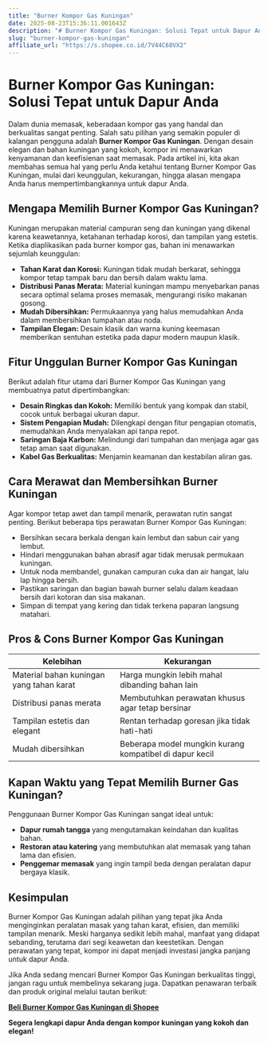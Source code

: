 ```yaml
---
title: "Burner Kompor Gas Kuningan"
date: 2025-08-23T15:36:11.001643Z
description: "# Burner Kompor Gas Kuningan: Solusi Tepat untuk Dapur Anda..."
slug: "burner-kompor-gas-kuningan"
affiliate_url: "https://s.shopee.co.id/7V44C68VX2"
---
```

# Burner Kompor Gas Kuningan: Solusi Tepat untuk Dapur Anda

Dalam dunia memasak, keberadaan kompor gas yang handal dan berkualitas sangat penting. Salah satu pilihan yang semakin populer di kalangan pengguna adalah **Burner Kompor Gas Kuningan**. Dengan desain elegan dan bahan kuningan yang kokoh, kompor ini menawarkan kenyamanan dan keefisienan saat memasak. Pada artikel ini, kita akan membahas semua hal yang perlu Anda ketahui tentang Burner Kompor Gas Kuningan, mulai dari keunggulan, kekurangan, hingga alasan mengapa Anda harus mempertimbangkannya untuk dapur Anda.

## Mengapa Memilih Burner Kompor Gas Kuningan?

Kuningan merupakan material campuran seng dan kuningan yang dikenal karena keawetannya, ketahanan terhadap korosi, dan tampilan yang estetis. Ketika diaplikasikan pada burner kompor gas, bahan ini menawarkan sejumlah keunggulan:

- **Tahan Karat dan Korosi:** Kuningan tidak mudah berkarat, sehingga kompor tetap tampak baru dan bersih dalam waktu lama.
- **Distribusi Panas Merata:** Material kuningan mampu menyebarkan panas secara optimal selama proses memasak, mengurangi risiko makanan gosong.
- **Mudah Dibersihkan:** Permukaannya yang halus memudahkan Anda dalam membersihkan tumpahan atau noda.
- **Tampilan Elegan:** Desain klasik dan warna kuning keemasan memberikan sentuhan estetika pada dapur modern maupun klasik.

## Fitur Unggulan Burner Kompor Gas Kuningan

Berikut adalah fitur utama dari Burner Kompor Gas Kuningan yang membuatnya patut dipertimbangkan:

- **Desain Ringkas dan Kokoh:** Memiliki bentuk yang kompak dan stabil, cocok untuk berbagai ukuran dapur.
- **Sistem Pengapian Mudah:** Dilengkapi dengan fitur pengapian otomatis, memudahkan Anda menyalakan api tanpa repot.
- **Saringan Baja Karbon:** Melindungi dari tumpahan dan menjaga agar gas tetap aman saat digunakan.
- **Kabel Gas Berkualitas:** Menjamin keamanan dan kestabilan aliran gas.

## Cara Merawat dan Membersihkan Burner Kuningan

Agar kompor tetap awet dan tampil menarik, perawatan rutin sangat penting. Berikut beberapa tips perawatan Burner Kompor Gas Kuningan:

- Bersihkan secara berkala dengan kain lembut dan sabun cair yang lembut.
- Hindari menggunakan bahan abrasif agar tidak merusak permukaan kuningan.
- Untuk noda membandel, gunakan campuran cuka dan air hangat, lalu lap hingga bersih.
- Pastikan saringan dan bagian bawah burner selalu dalam keadaan bersih dari kotoran dan sisa makanan.
- Simpan di tempat yang kering dan tidak terkena paparan langsung matahari.

## Pros & Cons Burner Kompor Gas Kuningan

| Kelebihan                                   | Kekurangan                                              |
|--------------------------------------------|--------------------------------------------------------|
| Material bahan kuningan yang tahan karat  | Harga mungkin lebih mahal dibanding bahan lain       |
| Distribusi panas merata                   | Membutuhkan perawatan khusus agar tetap bersinar     |
| Tampilan estetis dan elegant             | Rentan terhadap goresan jika tidak hati-hati         |
| Mudah dibersihkan                        | Beberapa model mungkin kurang kompatibel di dapur kecil |

## Kapan Waktu yang Tepat Memilih Burner Gas Kuningan?

Penggunaan Burner Kompor Gas Kuningan sangat ideal untuk:

- **Dapur rumah tangga** yang mengutamakan keindahan dan kualitas bahan.
- **Restoran atau katering** yang membutuhkan alat memasak yang tahan lama dan efisien.
- **Penggemar memasak** yang ingin tampil beda dengan peralatan dapur bergaya klasik.

## Kesimpulan

Burner Kompor Gas Kuningan adalah pilihan yang tepat jika Anda menginginkan peralatan masak yang tahan karat, efisien, dan memiliki tampilan menarik. Meski harganya sedikit lebih mahal, manfaat yang didapat sebanding, terutama dari segi keawetan dan keestetikan. Dengan perawatan yang tepat, kompor ini dapat menjadi investasi jangka panjang untuk dapur Anda.

Jika Anda sedang mencari Burner Kompor Gas Kuningan berkualitas tinggi, jangan ragu untuk membelinya sekarang juga. Dapatkan penawaran terbaik dan produk original melalui tautan berikut:

[**Beli Burner Kompor Gas Kuningan di Shopee**](https://s.shopee.co.id/7V44C68VX2)

**Segera lengkapi dapur Anda dengan kompor kuningan yang kokoh dan elegan!**